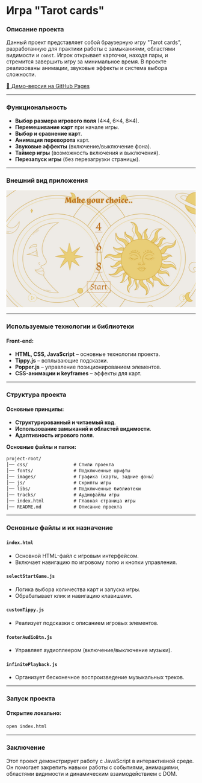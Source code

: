 # Игра "Tarot cards"

### Описание проекта

Данный проект представляет собой браузерную игру "Tarot cards", разработанную для практики работы с замыканиями, областями видимости и `const`. Игрок открывает карточки, находя пары, и стремится завершить игру за минимальное время. В проекте реализованы анимации, звуковые эффекты и система выбора сложности.

[🔗 Демо-версия на GitHub Pages](https://matowdev.github.io/fullstack-js-by-skillbox/core-courses/3-js-basic-level/9-const-scopes-closures/9-7-pw-9-const-scopes-closures/)

---

### Функциональность

- **Выбор размера игрового поля** (4×4, 6×4, 8×4).
- **Перемешивание карт** при начале игры.
- **Выбор и сравнение карт**.
- **Анимация переворота** карт.
- **Звуковые эффекты** (включение/выключение фона).
- **Таймер игры** (возможность включения и выключения).
- **Перезапуск игры** (без перезагрузки страницы).

---

### Внешний вид приложения

![Игра "Tarot cards"](https://github.com/matowdev/fullstack-js-by-skillbox/blob/0a993570367cc5bda5028ddbd943a56a4a09647c/core-courses/3-js-basic-level/9-const-scopes-closures/9-7-pw-9-const-scopes-closures/images/final-app-view.png?raw=true)

---

### Используемые технологии и библиотеки

#### Front-end:

- **HTML, CSS, JavaScript** – основные технологии проекта.
- **Tippy.js** – всплывающие подсказки.
- **Popper.js** – управление позиционированием элементов.
- **CSS-анимации и keyframes** – эффекты для карт.

---

### Структура проекта

#### Основные принципы:

- **Структурированный и читаемый код**.
- **Использование замыканий и областей видимости**.
- **Адаптивность игрового поля**.

**Основные файлы и папки:**

```
project-root/
│── css/                 # Стили проекта
│── fonts/               # Подключенные шрифты
│── images/              # Графика (карты, задние фоны)
│── js/                  # Скрипты игры
│── libs/                # Подключенные библиотеки
│── tracks/              # Аудиофайлы игры
│── index.html           # Главная страница игры
│── README.md            # Описание проекта
```

---

### Основные файлы и их назначение

#### `index.html`

- Основной HTML-файл с игровым интерфейсом.
- Включает навигацию по игровому полю и кнопки управления.

#### `selectStartGame.js`

- Логика выбора количества карт и запуска игры.
- Обрабатывает клик и навигацию клавишами.

#### `customTippy.js`

- Реализует подсказки с описанием игровых элементов.

#### `footerAudioBtn.js`

- Управляет аудиоплеером (включение/выключение музыки).

#### `infinitePlayback.js`

- Организует бесконечное воспроизведение музыкальных треков.

---

### Запуск проекта

#### Открытие локально:

```sh
open index.html
```

---

### Заключение

Этот проект демонстрирует работу с JavaScript в интерактивной среде. Он помогает закрепить навыки работы с событиями, анимациями, областями видимости и динамическим взаимодействием с DOM.
